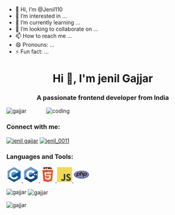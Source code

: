 - 👋 Hi, I’m @Jenil110
- 👀 I’m interested in ...
- 🌱 I’m currently learning ...
- 💞️ I’m looking to collaborate on ...
- 📫 How to reach me ...
- 😄 Pronouns: ...
- ⚡ Fun fact: ...

<!---
Jenil110/Jenil110 is a ✨ special ✨ repository because its `README.md` (this file) appears on your GitHub profile.
You can click the Preview link to take a look at your changes.
--->
<h1 align="center">Hi 👋, I'm jenil Gajjar</h1>
<h3 align="center">A passionate frontend developer from India</h3>

<img align="right" alt="coding" width="400" src=" https://user-images.githubusercontent.">

<p align="left"> <img src="https://komarev.com/ghpvc/?username=gajjar&label=Profile%20views&color=0e75b6&style=flat" alt="gajjar" /> </p>

<h3 align="left">Connect with me:</h3>
<p align="left">
<a href="https://fb.com/jenil gajjar" target="blank"><img align="center" src="https://raw.githubusercontent.com/rahuldkjain/github-profile-readme-generator/master/src/images/icons/Social/facebook.svg" alt="jenil gajjar" height="30" width="40" /></a>
<a href="https://instagram.com/jenil_0011" target="blank"><img align="center" src="https://raw.githubusercontent.com/rahuldkjain/github-profile-readme-generator/master/src/images/icons/Social/instagram.svg" alt="jenil_0011" height="30" width="40" /></a>
</p>

<h3 align="left">Languages and Tools:</h3>
<p align="left"> <a href="https://www.cprogramming.com/" target="_blank" rel="noreferrer"> <img src="https://raw.githubusercontent.com/devicons/devicon/master/icons/c/c-original.svg" alt="c" width="40" height="40"/> </a> <a href="https://www.w3schools.com/cpp/" target="_blank" rel="noreferrer"> <img src="https://raw.githubusercontent.com/devicons/devicon/master/icons/cplusplus/cplusplus-original.svg" alt="cplusplus" width="40" height="40"/> </a> <a href="https://www.w3.org/html/" target="_blank" rel="noreferrer"> <img src="https://raw.githubusercontent.com/devicons/devicon/master/icons/html5/html5-original-wordmark.svg" alt="html5" width="40" height="40"/> </a> <a href="https://developer.mozilla.org/en-US/docs/Web/JavaScript" target="_blank" rel="noreferrer"> <img src="https://raw.githubusercontent.com/devicons/devicon/master/icons/javascript/javascript-original.svg" alt="javascript" width="40" height="40"/> </a> <a href="https://www.php.net" target="_blank" rel="noreferrer"> <img src="https://raw.githubusercontent.com/devicons/devicon/master/icons/php/php-original.svg" alt="php" width="40" height="40"/> </a> </p>

<p><img align="left" src="https://github-readme-stats.vercel.app/api/top-langs?username=gajjar&show_icons=true&locale=en&layout=compact" alt="gajjar" /></p>

<p>&nbsp;<img align="center" src="https://github-readme-stats.vercel.app/api?username=gajjar&show_icons=true&locale=en" alt="gajjar" /></p>

<p><img align="center" src="https://github-readme-streak-stats.herokuapp.com/?user=gajjar&" alt="gajjar" /></p>
